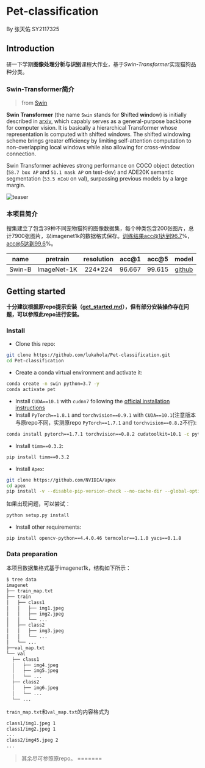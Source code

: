 # Pet-classification

By 张天佑 SY2117325

## Introduction

研一下学期**图像处理分析与识别**课程大作业，基于*Swin-Transformer*实现猫狗品种分类。

### Swin-Transformer简介

>from [Swin](https://github.com/microsoft/Swin-Transformer)

**Swin Transformer** (the name `Swin` stands for **S**hifted **win**dow) is initially described in [arxiv](https://arxiv.org/abs/2103.14030), which capably serves as a
general-purpose backbone for computer vision. It is basically a hierarchical Transformer whose representation is
computed with shifted windows. The shifted windowing scheme brings greater efficiency by limiting self-attention
computation to non-overlapping local windows while also allowing for cross-window connection.

Swin Transformer achieves strong performance on COCO object detection (`58.7 box AP` and `51.1 mask AP` on test-dev) and
ADE20K semantic segmentation (`53.5 mIoU` on val), surpassing previous models by a large margin.

![teaser](E:/Projects/Git/Swin-Pet/figures/teaser.png)

### 本项目简介

搜集建立了包含39种不同宠物猫狗的图像数据集，每个种类包含200张图片，总计7900张图片，以imagenet1k的数据格式保存。训练结果acc@1达到96.7%，acc@5达到99.6%。

|  name  |  pretrain   | resolution | acc@1  | acc@5  |                            model                             |
| :----: | :---------: | :--------: | :----: | :----: | :----------------------------------------------------------: |
| Swin-B | ImageNet-1K |  224*224   | 96.667 | 99.615 | [github](https://github.com/lukahola/Swin-Pet/raw/main/checkpoint/ckpt_epoch_260_39.pth) |

## Getting started

**十分建议根据原repo提示安装（[get_started.md](https://github.com/microsoft/Swin-Transformer/blob/main/get_started.md)），但有部分安装操作存在问题，可以参照此repo进行安装。**

### Install

- Clone this repo:

```bash
git clone https://github.com/lukahola/Pet-classification.git
cd Pet-classification
```

- Create a conda virtual environment and activate it:

```bash
conda create -n swin python=3.7 -y
conda activate pet
```

- Install `CUDA==10.1` with `cudnn7` following
  the [official installation instructions](https://docs.nvidia.com/cuda/cuda-installation-guide-linux/index.html)
- Install `PyTorch==1.8.1` and `torchvision==0.9.1` with `CUDA==10.1`(注意版本与原repo不同，实测原repo `PyTorch==1.7.1` and `torchvision==0.8.2`不行):

```bash
conda install pytorch==1.7.1 torchvision==0.8.2 cudatoolkit=10.1 -c pytorch
```

- Install `timm==0.3.2`:

```bash
pip install timm==0.3.2
```

- Install `Apex`:

```bash
git clone https://github.com/NVIDIA/apex
cd apex
pip install -v --disable-pip-version-check --no-cache-dir --global-option="--cpp_ext" --global-option="--cuda_ext" ./
```

如果出现问题，可以尝试：

```bash
python setup.py install
```

- Install other requirements:

```bash
pip install opencv-python==4.4.0.46 termcolor==1.1.0 yacs==0.1.8
```

### Data preparation

本项目数据集格式基于imagenet1k，结构如下所示：

  ```bash
$ tree data
imagenet
├── train_map.txt
├── train
│   ├── class1
│   │   ├── img1.jpeg
│   │   ├── img2.jpeg
│   │   └── ...
│   ├── class2
│   │   ├── img3.jpeg
│   │   └── ...
│   └── ...
├──val_map.txt
└── val
    ├── class1
    │   ├── img4.jpeg
    │   ├── img5.jpeg
    │   └── ...
    ├── class2
    │   ├── img6.jpeg
    │   └── ...
    └── ...
  ```

  `train_map.txt`和`val_map.txt`的内容格式为

  ```txt
class1/img1.jpeg 1
class1/img2.jpeg 1
...
class2/img45.jpeg 2
...
  ```

  >其余尽可参照原repo。
=======
